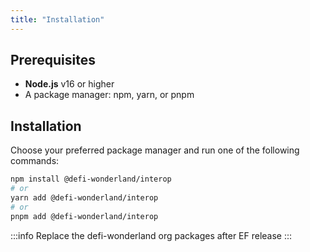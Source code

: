 ```yaml
---
title: "Installation"
---
```


## Prerequisites

-   **Node.js** v16 or higher
-   A package manager: npm, yarn, or pnpm

## Installation

Choose your preferred package manager and run one of the following commands:

```bash
npm install @defi-wonderland/interop
# or
yarn add @defi-wonderland/interop
# or
pnpm add @defi-wonderland/interop
```

:::info
Replace the defi-wonderland org packages after EF release
:::
